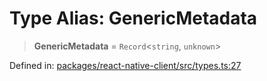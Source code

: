 # Type Alias: GenericMetadata

> **GenericMetadata** = `Record`\<`string`, `unknown`\>

Defined in: [packages/react-native-client/src/types.ts:27](https://github.com/fishjam-cloud/mobile-client-sdk/blob/a60616b68cd043388665165d49f98ce759f80517/packages/react-native-client/src/types.ts#L27)
